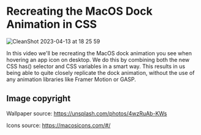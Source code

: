 # Recreating the MacOS Dock Animation in CSS

![CleanShot 2023-04-13 at 18 25 59](https://user-images.githubusercontent.com/2969573/231824293-25511563-6c89-480e-b841-ccd115aaf244.gif)


In this video we'll be recreating the MacOS dock animation you see when hovering an app icon on desktop. We do this by combining both the new CSS has() selector and CSS variables in a smart way. This results in us being able to quite closely replicate the dock animation, without the use of any animation libraries like Framer Motion or GASP.

## Image copyright

Wallpaper source: https://unsplash.com/photos/4wzRuAb-KWs

Icons source: https://macosicons.com/#/
